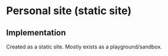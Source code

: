 # Personal site (static site)

## Implementation

Created as a static site. Mostly exists as a playground/sandbox.
